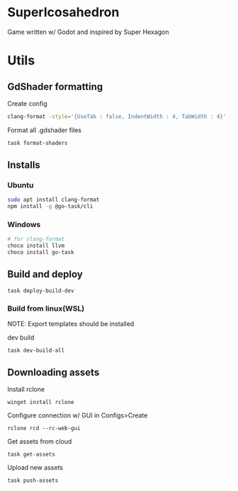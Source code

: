 # SuperIcosahedron

Game written w/ Godot and inspired by Super Hexagon

# Utils

## GdShader formatting

Create config

```sh
clang-format -style='{UseTab : false, IndentWidth : 4, TabWidth : 4}' -dump-config > .clang-format
```

Format all .gdshader files

```sh
task format-shaders
```

## Installs

### Ubuntu

```sh
sudo apt install clang-format
npm install -g @go-task/cli
```

### Windows

```sh
# for clang-format
choco install llvm
choco install go-task
```

## Build and deploy

    task deploy-build-dev

### Build from linux(WSL)

NOTE: Export templates should be installed

dev build

    task dev-build-all

## Downloading assets

Install rclone

    winget install rclone

Configure connection w/ GUI in Configs>Create

    rclone rcd --rc-web-gui

Get assets from cloud

    task get-assets

Upload new assets

    task push-assets
